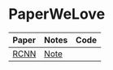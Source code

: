 # PaperWeLove

|Paper|Notes|Code|
|:--|:-|:--|
|[RCNN](./files/RCNN/RCNN.pdf)| [Note](./files/RCNN/rcnn.pdf)| |